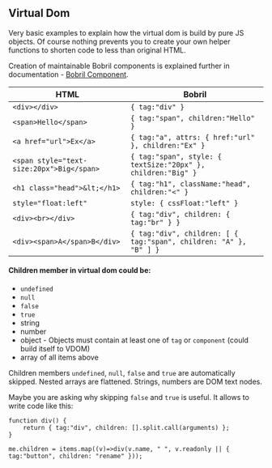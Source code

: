 <h2 id='menu-virtual-dom'>Virtual Dom</h2>

Very basic examples to explain how the virtual dom is build by pure JS objects. Of course nothing prevents you to create your own helper functions to shorten code to less than original HTML.

Creation of maintainable Bobril components is explained further in documentation - [Bobril Component](#menu-bobril-component).

HTML | Bobril
---- | ------
`<div></div>` | `{ tag:"div" }`
`<span>Hello</span>` | `{ tag:"span", children:"Hello" }`
`<a href="url">Ex</a>` | `{ tag:"a", attrs: { href:"url" }, children:"Ex" }`
`<span style="text-size:20px">Big</span>` | `{ tag:"span", style: { textSize:"20px" }, children:"Big" }`
`<h1 class="head">&lt;</h1>` | `{ tag:"h1", className:"head", children:"<" }`
`style="float:left"` | `style: { cssFloat:"left" }`
`<div><br></div>` | `{ tag:"div", children: { tag:"br" } }`
`<div><span>A</span>B</div>` | `{ tag:"div", children: [ { tag:"span", children: "A" }, "B" ] }`

#### Children member in virtual dom could be: 
* `undefined`
* `null`
* `false`
* `true`
* string
* number
* object - Objects must contain at least one of `tag` or `component` (could build itself to VDOM)
* array of all items above

Children members `undefined`, `null`, `false` and `true` are automatically skipped. Nested arrays are flattened. Strings, numbers are DOM text nodes.


Maybe you are asking why skipping `false` and `true` is useful. It allows to write code like this:

```javacript
function div() {
    return { tag:"div", children: [].split.call(arguments) };
}

me.children = items.map((v)=>div(v.name, " ", v.readonly || { tag:"button", children: "rename" }));
```
